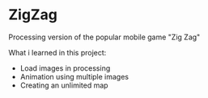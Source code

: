 # ZigZag

Processing version of the popular mobile game "Zig Zag"

What i learned in this project:
- Load images in processing
- Animation using multiple images
- Creating an unlimited map
